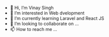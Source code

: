 - 👋 Hi, I’m Vinay Singh
- 👀 I’m interested in Web dvelopment
- 🌱 I’m currently learning Laravel and React JS
- 💞️ I’m looking to collaborate on ...
- 📫 How to reach me ...

<!---
vinaysingh05/vinaysingh05 is a ✨ special ✨ repository because its `README.md` (this file) appears on your GitHub profile.
You can click the Preview link to take a look at your changes.
--->
